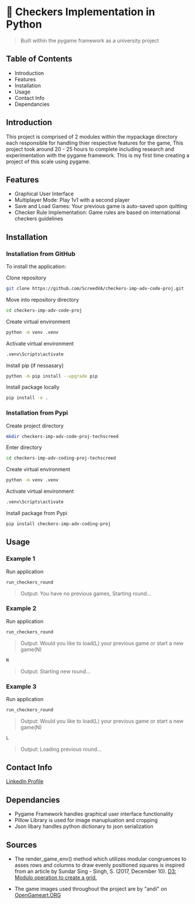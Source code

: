 # 🏁 Checkers Implementation in Python 
> Built within the pygame framework as a university project

## Table of Contents
- Introduction
- Features
- Installation
- Usage
- Contact Info
- Dependancies

## Introduction
This project is comprised of 2 modules within the mypackage directory each responsible for handling thier respective features for the game, This project took around 20 - 25 hours to complete including research and experimentation with the pygame framework. This is my first time creating a project of this scale using pygame.

## Features
- Graphical User Interface
- Multiplayer Mode: Play 1v1 with a second player
- Save and Load Games: Your previous game is auto-saved upon quitting 
- Checker Rule Implementation: Game rules are based on international checkers guidelines


## Installation
### Installation from GitHub
To install the application:

Clone repository
```bash
git clone https://github.com/ScreedVA/checkers-imp-adv-code-proj.git
```

Move into repository directory
```bash
cd checkers-imp-adv-code-proj
```

Create virtual environment
```bash
python -m venv .venv
```

Activate virtual environment
```bash
.venv\Scripts\activate
```

Install pip (if nessasary) 
```bash
python -m pip install --upgrade pip
```

Install package locally
```bash
pip install -e .
```
### Installation from Pypi

Create project directory
```bash
mkdir checkers-imp-adv-code-proj-techscreed
```

Enter directory
```bash
cd checkers-imp-adv-coding-proj-techscreed
```

Create virtual environment
```bash
python -m venv .venv
```

Activate virtual environment
```bash
.venv\Scripts\activate
```

Install package from Pypi
```bash
pip install checkers-imp-adv-coding-proj
```

## Usage
### Example 1
Run application
```bash
run_checkers_round
```
>  Output:
You have no previous games, Starting round...

### Example 2
Run application
```bash
run_checkers_round
```
>  Output:
Would you like to load(L) your previous game or start a new game(N)

```bash
N
```
> Output: 
Starting new round...

### Example 3
Run application
```bash
run_checkers_round
```
>  Output:
Would you like to load(L) your previous game or start a new game(N)

```bash
L
```
> Output: 
Loading previous round...


## Contact Info
[LinkedIn Profile](https://www.linkedin.com/in/christian-damete-yeboa-bb79442a3/)


## Dependancies
- Pygame Framework handles graphical user interface functionality
- Pillow Library is used for image manupluation and cropping
- Json libary handles python dictionary to json serialization


## Sources
- The render_game_env() method which utilizes modular congruences to asses rows and columns to draw evenly positioned squares is inspired from an article by Sundar Sing - Singh, S. (2017, December 10). [D3: Modulo operation to create a grid.](https://medium.com/@eesur/d3-modulo-operation-to-create-a-grid-f47101831a ) 

- The game images used throughout the project are by "andi" on [OpenGameart.ORG](https://opengameart.org/content/checkers) 


